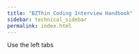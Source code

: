 ```yaml
---
title: "BZThin Coding Interview Handbook"
sidebar: technical_sidebar
permalink: index.html
---
```


Use the left tabs